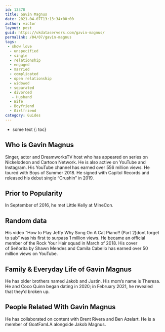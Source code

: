 ```yaml
---
id: 13370
title: Gavin Magnus
date: 2021-04-07T13:13:34+00:00
author: victor
layout: post
guid: https://ukdataservers.com/gavin-magnus/
permalink: /04/07/gavin-magnus
tags:
 - show love
  - unspecified
  - single
  - relationship
  - engaged
  - married
  - complicated
  - open relationship
  - widowed
  - separated
  - divorced
   - Husband
  - Wife
  - Boyfriend
  - Girlfriend
category: Guides
---
```


* some text
{: toc}


## Who is Gavin Magnus



Singer, actor and DreamworksTV host who has appeared on series on Nickelodeon and Cartoon Network. He is also active on YouTube and Instagram. His YouTube channel has earned over 556 million views. He toured with Boys of Summer 2018. He signed with Capitol Records and released his debut single &#8220;Crushin&#8221; in 2019. 

                
                
                
## Prior to Popularity



In September of 2016, he met Little Kelly at MineCon.

                
                
                
## Random data



His video &#8220;How to Play Jeffy Why Song On A Cat Piano!! (Part 2)dont forget to sub&#8221; was his first to surpass 1 million views. He became an official member of the Rock Your Hair squad in March of 2018. His cover of Señorita by Shawn Mendes and Camila Cabello has earned over 50 million views on YouTube.

                
                
                
## Family & Everyday Life of Gavin Magnus



He has older brothers named Jakob and Justin. His mom&#8217;s name is Theresa. He and Coco Quinn began dating in 2020; in February 2021, he revealed that they&#8217;d broken up.

                
                
                
## People Related With Gavin Magnus



He has collaborated on content with Brent Rivera and Ben Azelart. He is a member of GoatFamLA alongside Jakob Magnus.

                
              
            
          
          
          